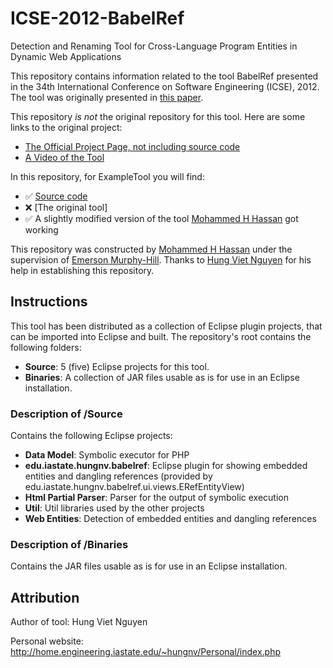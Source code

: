 # ICSE-2012-BabelRef
Detection and Renaming Tool for Cross-Language Program Entities in Dynamic Web Applications

This repository contains information related to the tool BabelRef presented in the 34th International Conference on Software Engineering (ICSE), 2012. The tool was originally presented in [this paper](http://ieeexplore.ieee.org/xpl/login.jsp?tp=&arnumber=6227240).

This repository _is not_ the original repository for this tool. Here are some links to the original project:
* [The Official Project Page, not including source code](http://home.engineering.iastate.edu/~hungnv/Research/BabelRef/)
* [A Video of the Tool](http://home.engineering.iastate.edu/~hungnv/Research/BabelRef/?page=tool_demo)

In this repository, for ExampleTool you will find:
* :white_check_mark: [Source code](https://github.com/SoftwareEngineeringToolDemos/ICSE-2012-BabelRef/tree/master/Source)
* :x: [The original tool]
* :white_check_mark: A slightly modified version of the tool [Mohammed H Hassan](https://github.com/mhhassan) got working

This repository was constructed by [Mohammed H Hassan](https://github.com/mhhassan) under the supervision of [Emerson Murphy-Hill](https://github.com/CaptainEmerson). Thanks to [Hung Viet Nguyen](http://home.engineering.iastate.edu/~hungnv/Personal/) for his help in establishing this repository. 

## Instructions

This tool has been distributed as a collection of Eclipse plugin projects, that can be imported into Eclipse and built. The repository's root contains the following folders:
- __Source__: 5 (five) Eclipse projects for this tool.
- __Binaries__: A collection of JAR files usable as is for use in an Eclipse installation.

### Description of /Source
Contains the following Eclipse projects:
- __Data Model__: Symbolic executor for PHP
- __edu.iastate.hungnv.babelref__: Eclipse plugin for showing embedded entities and dangling references (provided by edu.iastate.hungnv.babelref.ui.views.ERefEntityView)
- __Html Partial Parser__: Parser for the output of symbolic execution
- __Util__: Util libraries used by the other projects
- __Web Entities__: Detection of embedded entities and dangling references

### Description of /Binaries
Contains the JAR files usable as is for use in an Eclipse installation.

## Attribution

Author of tool: Hung Viet Nguyen
 
Personal website: http://home.engineering.iastate.edu/~hungnv/Personal/index.php
